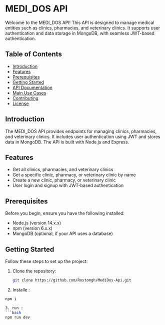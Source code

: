 # MEDI_DOS API

Welcome to the MEDI_DOS API! This API is designed to manage medical entities such as clinics, pharmacies, and veterinary clinics. It supports user authentication and data storage in MongoDB, with seamless JWT-based authentication.

## Table of Contents

- [Introduction](#introduction)
- [Features](#features)
- [Prerequisites](#prerequisites)
- [Getting Started](#getting-started)
- [API Documentation](#api-documentation)
- [Main Use Cases](#main-use-cases)
- [Contributing](#contributing)
- [License](#license)

## Introduction

The MEDI_DOS API provides endpoints for managing clinics, pharmacies, and veterinary clinics. It includes user authentication using JWT and stores data in MongoDB. The API is built with Node.js and Express.

## Features

- Get all clinics, pharmacies, and veterinary clinics
- Get a specific clinic, pharmacy, or veterinary clinic by name
- Create a new clinic, pharmacy, or veterinary clinic
- User login and signup with JWT-based authentication

## Prerequisites

Before you begin, ensure you have the following installed:

- Node.js (version 14.x.x)
- npm (version 6.x.x)
- MongoDB (optional, if your API uses a database)

## Getting Started

Follow these steps to set up the project:

1. Clone the repository:
   ```bash
   git clone https://github.com/Rostomgh/MediDos-Api.git

 2. Installe :
   ```bash
   npm i

 3. run :
   ```bash
   npm run dev
